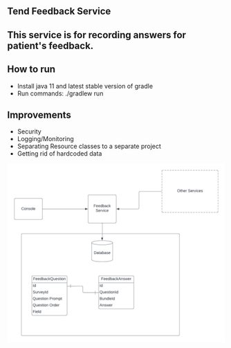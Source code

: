 ## Tend Feedback Service
This service is for recording answers for patient's feedback.
---

## How to run
- Install java 11 and latest stable version of gradle
- Run commands: ./gradlew run

## Improvements
- Security
- Logging/Monitoring
- Separating Resource classes to a separate project
- Getting rid of hardcoded data

![alt text](\TendoFeedBackApp.png)
